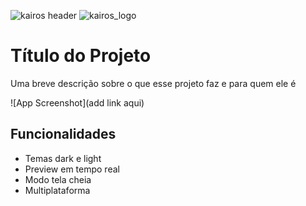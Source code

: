 
![kairos header](https://github.com/user-attachments/assets/c0122ddc-01e0-49b1-b482-8e34070af368)
![kairos_logo](https://github.com/user-attachments/assets/db0f2a37-6fb3-4d18-82d4-9e062c8cf106)



# Título do Projeto

Uma breve descrição sobre o que esse projeto faz e para quem ele é



![App Screenshot](add link aqui)


## Funcionalidades

- Temas dark e light
- Preview em tempo real
- Modo tela cheia
- Multiplataforma

